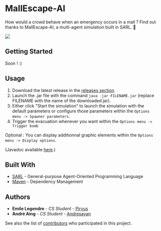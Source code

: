 # MallEscape-AI

How would a crowd behave when an emergency occurs in a mall ? Find out thanks to MallEscape-AI, a multi-agent simulation built in SARL. 🚀

![](https://legend.re/github/mallescapeai/demo.gif)

## Getting Started

Soon ! :)

## Usage

1. Download the latest release in the [releases section](https://github.com/Piryus/MallEscape-AI/releases).
2. Launch the .jar file with the command `java -jar FILENAME.jar` (replace FILENAME with the name of the downloaded jar).
3. Either click "Start the simulation" to launch the simulation with the default parameters or configure those parameters within the `Options menu -> Spawner parameters`.
4. Trigger the evacuation whenever you want within the `Options menu -> Trigger bomb`

Optional : You can display additionnal graphic elements within the `Options menu -> Display options`.

(Javadoc available [here](https://legend.re/MallAI/).)

## Built With

* [SARL](http://www.sarl.io/) - General-purpose Agent-Oriented Programming Language
* [Maven](https://maven.apache.org/) - Dependency Management

## Authors

* **Emile Legendre** - *CS Student* - [Piryus](https://github.com/piryus)
* **André Aing** - *CS Student* - [Andresayan](https://github.com/andresayan)

See also the list of [contributors](https://github.com/Piryus/Crowd-Simulator/contributors) who participated in this project.
